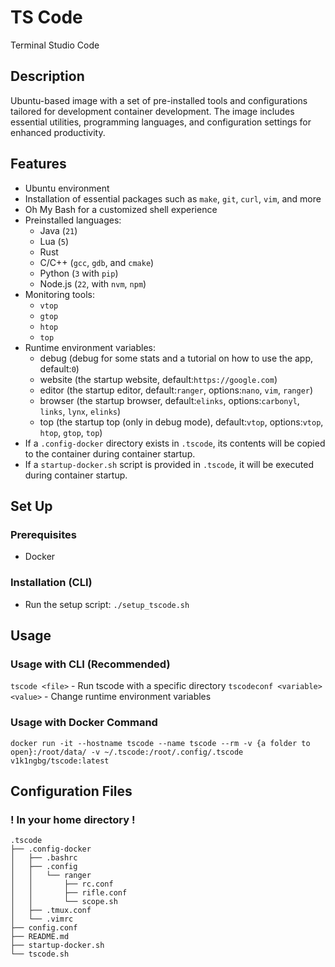 # TS Code

Terminal Studio Code

## Description

Ubuntu-based image with a set of pre-installed tools and configurations tailored for development container development. The image includes essential utilities, programming languages, and configuration settings for enhanced productivity.

## Features

- Ubuntu environment
- Installation of essential packages such as `make`, `git`, `curl`, `vim`, and more
- Oh My Bash for a customized shell experience
- Preinstalled languages: 
    - Java (`21`)
    - Lua (`5`)
    - Rust
    - C/C++ (`gcc`, `gdb`, and `cmake`)
    - Python (`3` with `pip`)
    - Node.js (`22`, with `nvm`, `npm`)
- Monitoring tools:
    - `vtop`
    - `gtop`
    - `htop`
    - `top`
- Runtime environment variables:
    - debug (debug for some stats and a tutorial on how to use the app, default:`0`)
    - website (the startup website, default:`https://google.com`)
    - editor (the startup editor, default:`ranger`, options:`nano`, `vim`, `ranger`)
    - browser (the startup browser, default:`elinks`, options:`carbonyl`, `links`, `lynx`, `elinks`)
    - top (the startup top (only in debug mode), default:`vtop`, options:`vtop`, `htop`, `gtop`, `top`)
- If a `.config-docker` directory exists in `.tscode`, its contents will be copied to the container during container startup.
- If a `startup-docker.sh` script is provided in `.tscode`, it will be executed during container startup.

## Set Up

### Prerequisites

- Docker

### Installation (CLI)

- Run the setup script: `./setup_tscode.sh`

## Usage

### Usage with CLI (Recommended)

`tscode <file>` - Run tscode with a specific directory
`tscodeconf <variable> <value>` - Change runtime environment variables

### Usage with Docker Command

`docker run -it --hostname tscode --name tscode --rm -v {a folder to open}:/root/data/ -v ~/.tscode:/root/.config/.tscode v1k1ngbg/tscode:latest`

## Configuration Files

### ! In your home directory !

```
.tscode
├── .config-docker
│   ├── .bashrc
│   ├── .config
│   │   └── ranger
│   │       ├── rc.conf
│   │       ├── rifle.conf
│   │       └── scope.sh
│   ├── .tmux.conf
│   └── .vimrc
├── config.conf
├── README.md
├── startup-docker.sh
└── tscode.sh
```
